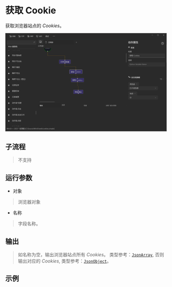 # 获取 Cookie
获取浏览器站点的 *Cookies*。

![WebCookies](./images/19.png ':size=90%')

## 子流程
> 不支持


## 运行参数

* 对象
>   浏览器对象
* 名称
> 字段名称。


## 输出

> 如名称为空，输出浏览器站点所有 *Cookies*。 类型参考：[`JsonArray`](./types/JsonArray.md), 否则输出对应的 *Cookies*, 类型参考：[`JsonObject`](./types/JsonObject.md)。    

## 示例